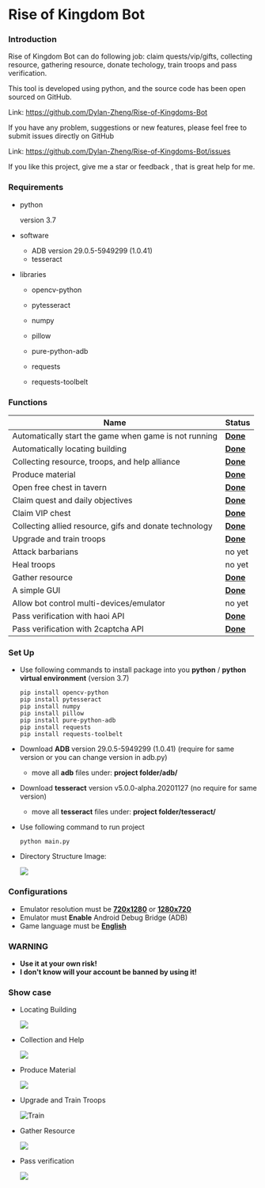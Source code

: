 # Rise of Kingdom Bot

### **Introduction**

Rise of Kingdom Bot can do following job: claim quests/vip/gifts, collecting resource, gathering resource, donate techology, train troops and pass verification.

This tool is developed using python, and the source code has been open sourced on GitHub.

Link: https://github.com/Dylan-Zheng/Rise-of-Kingdoms-Bot

If you have any problem, suggestions or new features,  please feel free to submit issues directly on GitHub

Link: https://github.com/Dylan-Zheng/Rise-of-Kingdoms-Bot/issues

If you like this project, give me a star or feedback , that is great help for me.



### Requirements

- python

  version 3.7
  
- software

  - ADB  version 29.0.5-5949299 (1.0.41)
  - tesseract 

- libraries

  - opencv-python

  - pytesseract

  - numpy

  - pillow

  - pure-python-adb

  - requests
  
  - requests-toolbelt
  
    

### Functions

| Name                                                   | Status          |
| ------------------------------------------------------ | --------------- |
| Automatically start the game when game is not running  | **<u>Done</u>** |
| Automatically locating building                        | **<u>Done</u>** |
| Collecting resource, troops, and help alliance         | **<u>Done</u>** |
| Produce material                                       | **<u>Done</u>** |
| Open free chest in tavern                              | **<u>Done</u>** |
| Claim quest and daily objectives                       | **<u>Done</u>** |
| Claim VIP chest                                        | **<u>Done</u>** |
| Collecting allied resource, gifs and donate technology | **<u>Done</u>** |
| Upgrade and train troops                               | <u>**Done**</u> |
| Attack barbarians                                      | no yet          |
| Heal troops                                            | no yet          |
| Gather resource                                        | **<u>Done</u>** |
| A simple GUI                                           | **<u>Done</u>** |
| Allow bot control multi-devices/emulator               | no yet          |
| Pass verification with haoi API                        | **<u>Done</u>** |
| Pass verification with 2captcha API                    | **<u>Done</u>** |



### Set Up

- Use following commands to install package into you **python** / **python virtual environment** (version 3.7)

  ```
  pip install opencv-python
  pip install pytesseract
  pip install numpy
  pip install pillow
  pip install pure-python-adb
  pip install requests
  pip install requests-toolbelt
  ```

- Download **ADB** version 29.0.5-5949299 (1.0.41) (require for same version or you can change version in adb.py)

  - move all **adb** files under: **project folder/adb/** 

- Download **tesseract** version v5.0.0-alpha.20201127 (no require for same version)

  - move all **tesseract** files under: **project folder/tesseract/** 

- Use following command to run project

  ```
  python main.py
  ```

- Directory Structure Image:

  ![](https://github.com/Dylan-Zheng/Rise-of-Kingdoms-Bot/blob/main/docs/structure.png?raw=true)



### Configurations

- Emulator resolution must be <u>**720x1280**</u> or <u>**1280x720**</u>
- Emulator must **Enable** Android Debug Bridge (ADB)
- Game language must be <u>**English**</u> 



### WARNING

- **Use it at your own risk!**
- **I don't know will your account be banned by using it!**



### Show case

- Locating Building

  ![](https://github.com/Dylan-Zheng/Rise-of-Kingdoms-Bot/blob/main/docs/init_building_pos.gif?raw=true)

- Collection and Help

  ![](https://github.com/Dylan-Zheng/Rise-of-Kingdoms-Bot/blob/main/docs/collecting.gif?raw=true)

- Produce Material

  ![](https://github.com/Dylan-Zheng/Rise-of-Kingdoms-Bot/blob/main/docs/metarials_production.gif?raw=true)

- Upgrade and Train Troops

  ![Train](https://github.com/Dylan-Zheng/Rise-of-Kingdoms-Bot/blob/main/docs/auto_train.gif?raw=true)

- Gather Resource

  ![](https://github.com/Dylan-Zheng/Rise-of-Kingdoms-Bot/blob/main/docs/gather_edit.gif?raw=true)

- Pass verification

  ![](https://github.com/Dylan-Zheng/Rise-of-Kingdoms-Bot/blob/main/docs/pass_verification.gif?raw=true)
